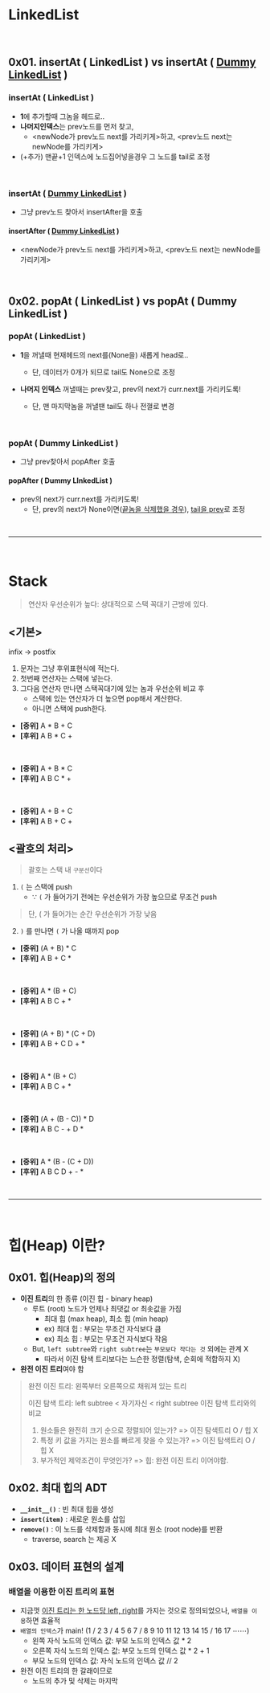 # LinkedList
&nbsp;
## 0x01. insertAt ( LinkedList ) vs insertAt ( <u>Dummy LinkedList</u> )

### insertAt ( LinkedList )
- **1**에 추가할때 그놈을 헤드로..
- **나머지인덱스**는 prev노드를 먼저 찾고, 
  - <newNode가 prev노드 next를 가리키게>하고, <prev노드 next는 newNode를 가리키게>
- (+추가) 맨끝+1 인덱스에 노드집어넣을경우 그 노드를 tail로 조정

<br>

### insertAt ( <u>Dummy LinkedList</u> )

- 그냥 prev노드 찾아서 insertAfter을 호출

#### insertAfter ( <u>Dummy LinkedList</u> )

- <newNode가 prev노드 next를 가리키게>하고, <prev노드 next는 newNode를 가리키게>

&nbsp;&nbsp;&nbsp;


## 0x02. popAt ( LinkedList ) vs popAt ( Dummy LinkedList )

### popAt ( LinkedList )
- **1**을 꺼낼때 현재헤드의 next를(None을) 새롭게 head로..
  - 단, 데이터가 0개가 되므로 tail도 None으로 조정

- **나머지 인덱스** 꺼낼때는 prev찾고, prev의 next가 curr.next를 가리키도록!
  - 단, 맨 마지막놈을 꺼낼땐 tail도 하나 전껄로 변경

<br>

### popAt ( Dummy LinkedList )

- 그냥 prev찾아서 popAfter 호출

#### popAfter ( Dummy LInkedList )

- prev의 next가 curr.next를 가리키도록!
  - 단, prev의 next가 None이면(<u>끝놈을 삭제했을 경우</u>), <u>tail을 prev</u>로 조정

<br>

---

<br>

# Stack

> 연산자 우선순위가 높다: 상대적으로 스택 꼭대기 근방에 있다.

## <기본>
infix -> postfix
1. 문자는 그냥 후위표현식에 적는다.
2. 첫번째 연산자는 스택에 넣는다.
3. 그다음 연산자 만나면 스택꼭대기에 있는 놈과 우선순위 비교 후
    - 스택에 있는 연산자가 더 높으면 pop해서 계산한다.
    - 아니면 스택에 push한다.

- **[중위]** A * B + C
- **[후위]** A B * C +
 
<br />

- **[중위]** A + B * C
- **[후위]** A B C * +

<br />

- **[중위]** A + B + C
- **[후위]** A B + C +

## <괄호의 처리>

> 괄호는 스택 내 `구분선`이다
  
1. `(` 는 스택에 push 
   - ∵ `(` 가 들어가기 전에는 우선순위가 가장 높으므로 무조건 push
  > 단, ( 가 들어가는 순간 우선순위가 가장 낮음
2. `)` 를 만나면 `(` 가 나올 때까지 pop

- **[중위]** (A + B) * C
- **[후위]** A B + C *

<br />

- **[중위]** A * (B + C)
- **[후위]** A B C + *

<br />

- **[중위]** (A + B) * (C + D)
- **[후위]** A B + C D + *

<br />

- **[중위]** A * (B + C)
- **[후위]** A B C + *

<br />

- **[중위]** (A + (B - C)) * D
- **[후위]** A B C - + D *

<br />

- **[중위]** A * (B - (C + D))
- **[후위]** A B C D + - *

<br />

---

<br />

# 힙(Heap) 이란?

## 0x01. 힙(Heap)의 정의

- **이진 트리**의 한 종류 (이진 힙 - binary heap)
  - 루트 (root) 노드가 언제나 최댓값 or 최솟값을 가짐
    - 최대 힙 (max heap), 최소 힙 (min heap)
    - ex) 최대 힙 : 부모는 무조건 자식보다 큼
    - ex) 최소 힙 : 부모는 무조건 자식보다 작음
  - But, `left subtree`와 `right subtree`는 `부모보다 작다는 것` 외에는 관계 X
    - 따라서 이진 탐색 트리보다는 느슨한 정렬(탐색, 순회에 적합하지 X)
- **완전 이진 트리**여야 함

> 완전 이진 트리: 왼쪽부터 오른쪽으로 채워져 있는 트리
>
> 이진 탐색 트리: left subtree < 자기자신 < right subtree
> 이진 탐색 트리와의 비교
> 1. 원소들은 완전히 크기 순으로 정렬되어 있는가? => 이진 탐색트리 O / 힙 X
> 2. 특정 키 값을 가지는 원소를 빠르게 찾을 수 있는가? => 이진 탐색트리 O / 힙 X
> 3. 부가적인 제약조건이 무엇인가? => 힙: 완전 이진 트리 이어야함.

## 0x02. 최대 힙의 ADT
- __`__init__()`__ : 빈 최대 힙을 생성
- __`insert(item)`__ : 새로운 원소를 삽입
- __`remove()`__ : 이 노드를 삭제함과 동시에 최대 원소 (root node)를 반환
  - traverse, search 는 제공 X
## 0x03. 데이터 표현의 설계
### 배열을 이용한 이진 트리의 표현
- 지금껏 <u>이진 트리는 한 노드당 left, right</u>를 가지는 것으로 정의되었으나, `배열을 이용`하면 효율적
- `배열의 인덱스`가 main! (1 / 2 3 / 4 5 6 7 / 8 9 10 11 12 13 14 15 / 16 17 ⋯⋯)
  - 왼쪽 자식 노드의 인덱스 값: 부모 노드의 인덱스 값 * 2
  - 오른쪽 자식 노드의 인덱스 값: 부모 노드의 인덱스 값 * 2 + 1
  - 부모 노드의 인덱스 값: 자식 노드의 인덱스 값 // 2
- 완전 이진 트리의 한 갈래이므로
  - 노드의 추가 및 삭제는 마지막 


